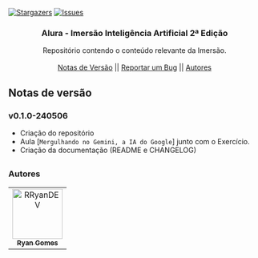 <a name="readme-top"></a>

[![Stargazers][stars-shield]][stars-url]
[![Issues][issues-shield]][issues-url]

<!-- PROJECT LOGO -->
<div align="center">
  <h3 align="center">Alura - Imersão Inteligência Artificial 2ª Edição</h3>

  <p align="center">
    Repositório contendo o conteúdo relevante da Imersão.
    <br />
    <br />
    <a href="#notas-de-versão">Notas de Versão</a>
    ||
    <a href="https://github.com/RRyanDEV/alura-ImersaoIA/issues">Reportar um Bug</a>
    ||
    <a href="#autores">Autores</a>
    </p>
</div>
 
<a name="section-changelog">

## Notas de versão

</a>

### v0.1.0-240506

- Criação do repositório
- Aula [`Mergulhando no Gemini, a IA do Google`] junto com o Exercício.
- Criação da documentação (README e CHANGELOG)

##

<a name="section-autores">

### Autores

</a>

<table>
  <tr>
    <td align="center">
      <a href="#">
        <img src="https://avatars.githubusercontent.com/u/85912228?v=4" width="100px;" alt="RRyanDEV"/><br>
        <sub>
          <b>Ryan Gomes</b>
        </sub>
      </a>
    </td>
</table>

<!-- MARKDOWN LINKS & IMAGES -->
<!-- https://www.markdownguide.org/basic-syntax/#reference-style-links -->

[stars-shield]: https://img.shields.io/github/stars/RRyanDEV/alura-ImersaoIA?style=for-the-badge
[stars-url]: https://github.com/RRyanDEV/alura-ImersaoIA/stargazers
[issues-shield]: https://img.shields.io/github/issues/RRyanDEV/alura-ImersaoIA?style=for-the-badge
[issues-url]: https://github.com/RRyanDEV/alura-ImersaoIA/issues
